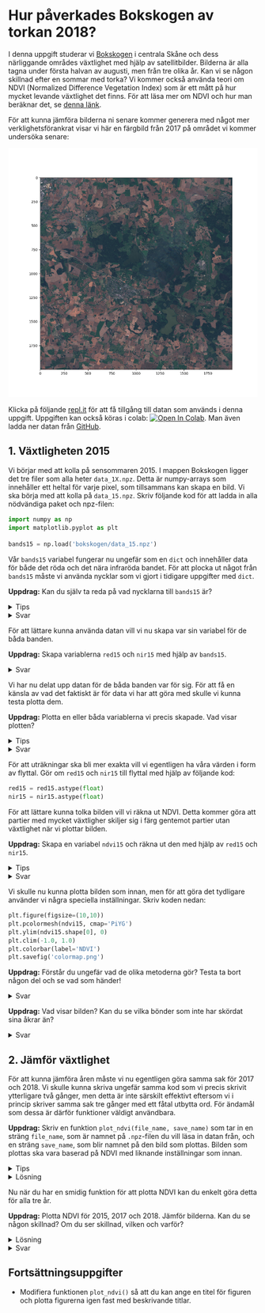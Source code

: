 
# Hur påverkades Bokskogen av torkan 2018?
I denna uppgift studerar vi [Bokskogen](https://sv.wikipedia.org/wiki/Torups_rekreationsomr%C3%A5de) i centrala Skåne och dess närliggande områdes växtlighet med hjälp av satellitbilder. Bilderna är alla tagna under första halvan av augusti, men från tre olika år. Kan vi se någon skillnad efter en sommar med torka? Vi kommer också använda teori om NDVI (Normalized Difference Vegetation Index) som är ett mått på hur mycket levande växtlighet det finns. För att läsa mer om NDVI och hur man beräknar det, se [denna länk](https://en.wikipedia.org/wiki/Normalized_difference_vegetation_index#Rationale).

För att kunna jämföra bilderna ni senare kommer generera med något mer verklighetsförankrat visar vi här en färgbild från 2017 på området vi kommer undersöka senare:

![En färgbild över bokskogen.](tci_hd.png)

Klicka på följande [repl.it](https://repl.it/@OscarWiklund96/Bokskogen) för att få tillgång till datan som används i denna uppgift. Uppgiften kan också köras i colab: [![Open In Colab](https://colab.research.google.com/assets/colab-badge.svg)](https://drive.google.com/open?id=1sJLN6_QD1VdIORMaONaQpjT7OzYqgdWS). Man även ladda ner datan från [GitHub](https://github.com/lunduniversity/schoolprog-satellite-data/tree/master/drought/bokskogen).


## 1. Växtligheten 2015

Vi börjar med att kolla på sensommaren 2015. I mappen Bokskogen ligger det tre filer som alla heter `data_1X.npz`. Detta är numpy-arrays som innehåller ett heltal för varje pixel, som tillsammans kan skapa en bild. Vi ska börja med att kolla på `data_15.npz`. Skriv följande kod för att ladda in alla nödvändiga paket och npz-filen:

```python
import numpy as np
import matplotlib.pyplot as plt

bands15 = np.load('bokskogen/data_15.npz')
```
Vår `bands15` variabel fungerar nu ungefär som en `dict` och innehåller data för både det röda och det nära infraröda bandet. För att plocka ut något från `bands15` måste vi använda nycklar som vi gjort i tidigare uppgifter med `dict`.

**Uppdrag:** Kan du själv ta reda på vad nycklarna till `bands15` är? 

<details>
<summary markdown="span">
Tips
</summary>
<p>Du kan använda funktionerna <code>print(list())</code> tillsammans med metoden <code>keys()</code>
</p>
</details>

<details>
<summary markdown="span">
Svar
</summary>
<p><code>print(list(bands15.keys()))</code> ger nycklarna <code>"red"</code> och <code>"nir"</code> (nir = near-infrared)</p>
</details>

För att lättare kunna använda datan vill vi nu skapa var sin variabel för de båda banden.

**Uppdrag:** Skapa variablerna `red15` och `nir15` med hjälp av `bands15`. 


<details>
<summary markdown="span">
Svar
</summary>
<p><pre>red15 = bands15['red']
nir15 = bands15['nir']</pre>
</p>
</details>

Vi har nu delat upp datan för de båda banden var för sig. För att få en känsla av vad det faktiskt är för data vi har att göra med skulle vi kunna testa plotta dem.

**Uppdrag:** Plotta en eller båda variablerna vi precis skapade. Vad visar plotten? 

<details>
<summary markdown="span">
Tips
</summary>
<p><pre>plt.imshow(red15)
plt.savefig('red15.png')</pre>
</p>
</details>

<details>
<summary markdown="span">
Svar
</summary>
<p>Plotten visar en bild över Bokskogen med närliggande åkrar och sjöar. Bilderna består endast av ljus från röda respektive nära infraröda bandet, vilket gör att det blir svårt att se vad de föreställer.
</p>
</details>

För att uträkningar ska bli mer exakta vill vi egentligen ha våra värden i form av flyttal. Gör om `red15` och `nir15` till flyttal med hjälp av följande kod:

```python
red15 = red15.astype(float)
nir15 = nir15.astype(float)
```

För att lättare kunna tolka bilden vill vi räkna ut NDVI. Detta kommer göra att partier med mycket växtligher skiljer sig i färg gentemot partier utan växtlighet när vi plottar bilden.

**Uppdrag:** Skapa en variabel `ndvi15` och räkna ut den med hjälp av `red15` och `nir15`.

<details>
<summary markdown="span">
Tips
</summary>
<p>
NDVI kan bestämmas genom ekvationen <code>ndvi = (nir-red)/(nir+red)</code>
</p>
</details>

<details>
<summary markdown="span">
Svar
</summary>
<p>
<code>ndvi15 = (nir15-red15)/(nir15+red15)</code>
</p>
</details>

Vi skulle nu kunna plotta bilden som innan, men för att göra det tydligare använder vi några speciella inställningar. Skriv koden nedan: 

```python
plt.figure(figsize=(10,10))
plt.pcolormesh(ndvi15, cmap='PiYG')
plt.ylim(ndvi15.shape[0], 0)
plt.clim(-1.0, 1.0)
plt.colorbar(label='NDVI')
plt.savefig('colormap.png')
```
**Uppdrag:** Förstår du ungefär vad de olika metoderna gör? Testa ta bort någon del och se vad som händer!

<details>
<summary markdown="span">
Svar
</summary>
<p><ul>
<li><code>plt.figure(figsize=(10,10))</code> skapar en ny figur som har storleken 10\*10 inches (tum).</li>
<li><code>plt.pcolormesh(ndvi15, cmap='PiYG')</code> skapar en färgplot av arrayen som matas in, i detta fallet <code>ndvi15</code>. En färgplot innebär att programmet tar arrayen och läser in den som en bild, och varje värde anger färgen på en pixel. Hur färgerna fördelas kan man ange med <code>cmap</code>-parametern.
</li>
<li><code>plt.ylim(ndvi.shape[0], 0)</code> sätter gränserna för y-axeln. Om vi inte skulle använt detta skulle bilden hamnat upp och ner (testa att ta bort denna och se vad som händer). Detta är för att x-axeln och y-axeln för <code>pcolormesh()</code> börjar nere i vänstra hörnet och ökar till höger respektivt uppåt. Men arrayer börjar uppe i vänstra hörnet och ökar till höger respektive nedåt. <code>ndvi.shape[0]</code> ger oss antalet rader i <code>ndvi</code> så vad vi egentligen gör med <code>plt.ylim(ndvi.shape[0], 0)</code> är att säga till programmet att börja plotta rad <code>ndvi.shape[0]</code> till <code>0</code>, vilket gör bilden rättvänd.</li>
<li><code>plt.clim(-1.0, 1.0)</code> sätter gränserna för färgskalan. Anledningen till att vi sätter -1 till 1 är att NDVI-värden alltid är mellan -1 och 1. Skulle vi inte gjort detta är det de största repektive minsta värdena i <code>ndvi15</code> som sätter gränserna för färgskalan. Detta ger en omotiverad kontrast. </li>
<li><code>plt.colorbar(label='NDVI')</code> gör att vi får ett fält på sidan grafen som illustrerar färgskalan. Vi anger också att det ska stå NDVI bredvid fältet.</li>
<li>Slutligen använder vi <code>plt.savefig('colormap.png')</code> som helt enkelt sparar grafen till filen <code>colormap.png</code>.</li>
</ul>
</p>
</details>

**Uppdrag:** Vad visar bilden? Kan du se vilka bönder som inte har skördat sina åkrar än?

<details>
<summary markdown="span">
Svar
</summary>
<p>
En grön åker tyder på att det finns växtlighet där, medan en vitare åker tyder på att det finns låg växtlighet och att åkern troligtvis är skördad. 
</p>
</details>


## 2. Jämför växtlighet
För att kunna jämföra åren måste vi nu egentligen göra samma sak för 2017 och 2018. Vi skulle kunna skriva ungefär samma kod som vi precis skrivit ytterligare två gånger, men detta är inte särskilt effektivt eftersom vi i princip skriver samma sak tre gånger med ett fåtal utbytta ord. För ändamål som dessa är därför funktioner väldigt användbara. 

**Uppdrag:** Skriv en funktion `plot_ndvi(file_name, save_name)` som tar in en sträng `file_name`, som är namnet på `.npz`-filen du vill läsa in datan från, och en sträng `save_name`, som blir namnet på den bild som plottas. Bilden som plottas ska vara baserad på NDVI med liknande inställningar som innan. 

<details>
<summary markdown="span">
Tips
</summary>
<p>
Du kan återanvända väldigt stor del av den kod du redan skrivit. 
</p>
</details>

<details><summary markdown="span">Lösning</summary>
<p>
<pre><code>def plot_ndvi(file_name, save_name):
  bands = np.load(file_name)
  red = bands['red'].astype(float)
  nir = bands['nir'].astype(float)
  ndvi = (nir-red) / (nir+red)
  plt.figure(figsize=(10,10))
  plt.pcolormesh(ndvi, cmap='PiYG')
  plt.ylim(ndvi.shape[0], 0)
  plt.clim(-1.0, 1.0)
  plt.colorbar(label='NDVI')
  plt.savefig(save_name)</code></pre>
</details>


Nu när du har en smidig funktion för att plotta NDVI kan du enkelt göra detta för alla tre år.

**Uppdrag:** Plotta NDVI för 2015, 2017 och 2018. Jämför bilderna. Kan du se någon skillnad? Om du ser skillnad, vilken och varför?

<details><summary markdown="span">Lösning</summary>
<p>
<pre><code>plot_ndvi("bokskogen/data_15.npz", "bok15.png")
plot_ndvi("bokskogen/data_17.npz", "bok17.png")
plot_ndvi("bokskogen/data_18.npz", "bok18.png")
</code></pre>
</details>

<details><summary markdown="span">Svar</summary>
<p>
Torkan 2018 hade sin påverkan på växtligheten. Om du kollar på åkrarna ser du att växtligheten inte är i närheten av de tidigare åren. Det ser ut som att många bönder blev tvugna att skörda de grödor som klarade sig mycket tidigare på grund av torkan. Man kan även se på själva skogen att växtligheten har sjunkit då den inte framstår som lika grön.
</details>

## Fortsättningsuppgifter
- Modifiera funktionen `plot_ndvi()` så att du kan ange en titel för figuren och plotta figurerna igen fast med beskrivande titlar.

